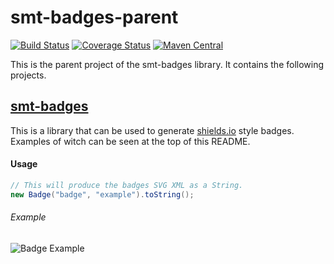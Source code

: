 <!---
Copyright 2015 Karl Bennett

Licensed under the Apache License, Version 2.0 (the "License");
you may not use this file except in compliance with the License.
You may obtain a copy of the License at

    http://www.apache.org/licenses/LICENSE-2.0

Unless required by applicable law or agreed to in writing, software
distributed under the License is distributed on an "AS IS" BASIS,
WITHOUT WARRANTIES OR CONDITIONS OF ANY KIND, either express or implied.
See the License for the specific language governing permissions and
limitations under the License.
-->
smt-badges-parent
===========
[![Build Status](https://travis-ci.org/shiver-me-timbers/smt-badges-parent.svg)](https://travis-ci.org/shiver-me-timbers/smt-badges-parent) [![Coverage Status](https://coveralls.io/repos/shiver-me-timbers/smt-badges-parent/badge.svg?branch=master&service=github)](https://coveralls.io/github/shiver-me-timbers/smt-badges-parent?branch=master) [![Maven Central](https://maven-badges.herokuapp.com/maven-central/com.github.shiver-me-timbers/smt-badges-parent/badge.svg)](https://maven-badges.herokuapp.com/maven-central/com.github.shiver-me-timbers/smt-badges-parent/)

This is the parent project of the smt-badges library. It contains the following projects.

## [smt-badges](smt-badges)

This is a library that can be used to generate [shields.io](https://shields.io/) style badges. Examples of witch can be 
seen at the top of this README.

#### Usage

```java
// This will produce the badges SVG XML as a String.
new Badge("badge", "example").toString();
```

###### Example

![Badge Example](https://shiver-me-timbers.github.io/smt-badges-parent/badge-example.svg)
